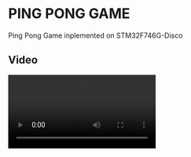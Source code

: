 # PING PONG GAME

Ping Pong Game inplemented on STM32F746G-Disco

## Video
<video controls src="15584cfb-7943-4fd7-bb76-8253ba91c1fa.mp4" title="Title"></video>